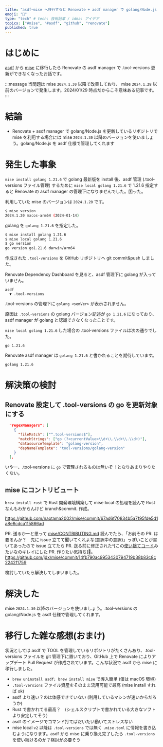 ```yaml
---
title: "asdf→mise へ移行すると Renovate + asdf manager で golang/Node.js の 更新ができなくなった話"
emoji: "🦭"
type: "tech" # tech: 技術記事 / idea: アイデア
topics: ["#mise", "#asdf", "github", "renovate"]
published: true
---
```


# はじめに

[asdf](https://asdf-vm.com/) から [mise](https://mise.jdx.dev) に移行したら Renovate の asdf manager で .tool-versions 更新ができなくなったお話です。

:::message
当問題は mise `2024.1.30` 以降で改善しており、 mise `2024.1.28` 以前のバージョンで発生します。2024/01/29 時点だからこそ意味ある記事です。
:::

# 結論

- Renovate + asdf manager で golang/Node.js を更新しているリポジトリで mise を利用する場合には mise `2024.1.30` 以降のバージョンを使いましょう。golang/Node.js を asdf 仕様で管理してくれます

# 発生した事象

`mise install golang 1.21.6` で golang 最新版を install 後、asdf 管理 (.tool-versions ファイル管理) するために `mise local golang 1.21.6` で 1.21.6 指定すると Renovate の asdf manager の管理下になりませんでした。困った。

利用していた mise のバージョンは `2024.1.20` です。
```bash
$ mise version
2024.1.20 macos-arm64 (2024-01-14)
```

golang を `golang 1.21.6` を指定した。
```bash
$ mise install golang 1.21.6
$ mise local golang 1.21.6
$ go version
go version go1.21.6 darwin/arm64
```

作成された `.tool-versions` を GitHub リポジトリへ git commit&push しました。

Renovate Dependency Dashboard を見ると、asdf 管理下に golang が入っていません。
```
asdf
  ▼ .tool-versions
```
.tool-versions の管理下に `golang <semVer>` が表示されません。

原因は `.tool-versions` の golang バージョン記述が `go 1.21.6` になっており、asdf manager が golang と認識できなくなったことです。

`mise local golang 1.21.6` した場合の .tool-versions ファイルは次の通りでした。
```
go 1.21.6
```

Renovate asdf manager は `golang 1.21.6` と書かれることを期待しています。
```
golang 1.21.6
```

# 解決策の検討

## Renovate 設定して .tool-versions の go を更新対象にする

```json
  "regexManagers": [
    {
      "fileMatch": ["^.tool-versions$"],
      "matchStrings": ["go (?<currentValue>\\d+\\.\\d+\\.\\d+)"],
      "datasourceTemplate": "golang-version",
      "depNameTemplate": "tool-versions/golang-version"
    }
  ],
```

いやー、.tool-versions に `go` で管理されるものは無いぞ！となりあまりやりたくない。

## mise にコントリビュート

`brew install rust` で Rust 開発環境構築して mise local の処理を読んで Rust なんもわからんけど branch&commit. 作成。

https://github.com/naotama2002/mise/commit/67ad6f70834b5a7f95fde5d1a8e8cdca115866ad

PR. 送るかーと思って [mise/CONTRIBUTING.md](https://github.com/jdx/mise/blob/main/CONTRIBUTING.md) 読んでたら、「お前その PR. は要るんか？　先に issue 立てて聞いてくれよな(意訳中の意訳)」っぽいことが書いてあったので issue 立てたら PR. 送る前に修正された^[この[使い捨てコード](https://github.com/jdx/mise/commit/14fb790ac9953430794719b38b83c8c2242f1759)みたいなのキレイにした PR. 作りたい気持ち]🎉。
https://github.com/jdx/mise/commit/14fb790ac9953430794719b38b83c8c2242f1759

検討していたら解決してしまいました。

# 解決した

mise `2024.1.30` 以降のバージョンを使いましょう。.tool-versions の golang/Node.js を asdf 仕様で管理してくれます。

# 移行した雑な感想(おまけ)

状況としては asdf で TOOL を管理しているリポジトリがたくさんあり、.tool-versions ファイルを git 管理下に置いており、GitHub 上で Renovate によりアップデート Pull Request が作成されています。こんな状況で asdf から mise に移行しました。

- `brew uninstall asdf; brew install mise` で導入簡単 (僕は macOS 環境)
- `.tool-versions` ファイル資産をそのまま流用可能で最高 (mise install すれば ok)
- asdf より速い？のは体感できていない (利用しているマシンが速いからだろうか)
- Rust で書かれてる最高？　(シェルスクリプトで書かれている大きなソフトより安定してそう)
- asdf のイメージでコマンド打てばだいたい動いてストレスない
- mise local `v2` 以降は `.tool-versions` では無く `.mise.toml` に情報を書き込むようになります。asdf から mise に乗り換え完了したら `.tool-versions` を使い続けるのか？検討が必要そう
